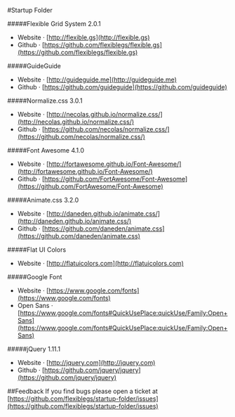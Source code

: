 #Startup Folder

#####Flexible Grid System 2.0.1
- Website · [http://flexible.gs](http://flexible.gs)
- Github · [https://github.com/flexiblegs/flexible.gs](https://github.com/flexiblegs/flexible.gs)

#####GuideGuide
- Website · [http://guideguide.me](http://guideguide.me)
- Github · [https://github.com/guideguide](https://github.com/guideguide)

#####Normalize.css 3.0.1
- Website · [http://necolas.github.io/normalize.css/](http://necolas.github.io/normalize.css/)
- Github · [https://github.com/necolas/normalize.css/](https://github.com/necolas/normalize.css/)

#####Font Awesome 4.1.0
- Website · [http://fortawesome.github.io/Font-Awesome/](http://fortawesome.github.io/Font-Awesome/)
- Github · [https://github.com/FortAwesome/Font-Awesome](https://github.com/FortAwesome/Font-Awesome)

#####Animate.css 3.2.0
- Website · [http://daneden.github.io/animate.css/](http://daneden.github.io/animate.css/)
- Github · [https://github.com/daneden/animate.css](https://github.com/daneden/animate.css)

#####Flat UI Colors
- Website · [http://flatuicolors.com](http://flatuicolors.com)

#####Google Font
- Website · [https://www.google.com/fonts](https://www.google.com/fonts)
- Open Sans · [https://www.google.com/fonts#QuickUsePlace:quickUse/Family:Open+Sans](https://www.google.com/fonts#QuickUsePlace:quickUse/Family:Open+Sans)

#####jQuery 1.11.1
- Website · [http://jquery.com](http://jquery.com)
- Github · [https://github.com/jquery/jquery](https://github.com/jquery/jquery)

##Feedback
If you find bugs please open a ticket at [https://github.com/flexiblegs/startup-folder/issues](https://github.com/flexiblegs/startup-folder/issues)